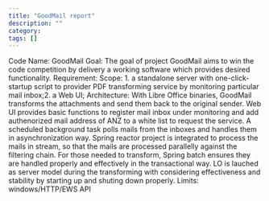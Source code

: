 ```yaml
---
title: "GoodMail report"
description: ""
category: 
tags: []
---
```

Code Name: GoodMail
Goal: The goal of project GoodMail aims to win the code competition by delivery a working software which provides desired functionality.
Requirement:
Scope: 1. a standalone server with one-click-startup script to provider PDF transforming service by monitoring particular mail inbox;2. a Web UI;
Architecture: With Libre Office binaries, GoodMail transforms the attachments and send them back to the original sender. Web UI provides basic functions to register mail inbox under monitoring and add authenorized mail address of ANZ to a white list to request the service. A scheduled background task polls mails from the inboxes and handles them in asynchronization way. Spring reactor project is integrated to process the mails in stream, so that the mails are processed parallelly against the filtering chain. For those needed to transform, Spring batch ensures they are handled properly and effectively in the transactional way. LO is lauched as server model during the transforming with considering effectiveness and stability by starting up and shuting down properly.
Limits: windows/HTTP/EWS API

